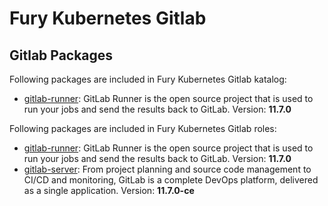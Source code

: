 # Fury Kubernetes Gitlab

## Gitlab Packages

Following packages are included in Fury Kubernetes Gitlab katalog:

- [gitlab-runner](katalog/gitlab-runner): GitLab Runner is the open
source project that is used to run your jobs and send the results
back to GitLab. Version: **11.7.0**

Following packages are included in Fury Kubernetes Gitlab roles:

- [gitlab-runner](roles/gitlab-runner): GitLab Runner is the open
source project that is used to run your jobs and send the results
back to GitLab. Version: **11.7.0**
- [gitlab-server](roles/gitlab-server): From project planning and
source code management to CI/CD and monitoring, GitLab is a complete
DevOps platform, delivered as a single application. Version: **11.7.0-ce**
